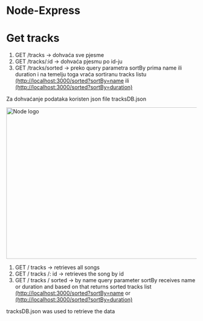 # Node-Express
<h1>Get tracks</h1>


1. GET /tracks -> dohvaća sve pjesme 
2. GET /tracks/:id -> dohvaća pjesmu po id-ju 
3. GET /tracks/sorted -> preko query parametra sortBy prima name ili duration i na temelju toga vraća sortiranu tracks listu 
<a href="url">(http://localhost:3000/sorted?sortBy=name</a> ili <a href="url">(http://localhost:3000/sorted?sortBy=duration)</a>
 

Za dohvaćanje podataka koristen json file tracksDB.json 

 <img src="https://www.quantexdigital.com/wp-content/uploads/2021/11/nodejs-2048x1075.png" width="900" height="400" alt="Node logo"> 
 
 1. GET / tracks -> retrieves all songs
2. GET / tracks /: id -> retrieves the song by id
3. GET / tracks / sorted -> by name query parameter sortBy receives name or duration and based on that returns sorted tracks list
<a href="url">(http://localhost:3000/sorted?sortBy=name</a> or <a href="url">(http://localhost:3000/sorted?sortBy=duration)</a>

tracksDB.json was used to retrieve the data
